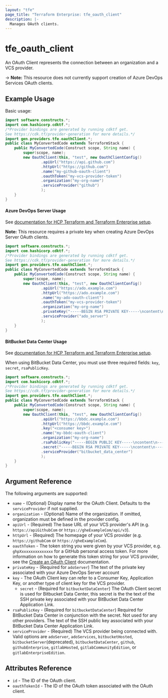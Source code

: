 ```yaml
---
layout: "tfe"
page_title: "Terraform Enterprise: tfe_oauth_client"
description: |-
  Manages OAuth clients.
---
```


# tfe_oauth_client

An OAuth Client represents the connection between an organization and a VCS
provider.

-> **Note:** This resource does not currently support creation of Azure DevOps Services OAuth clients.

## Example Usage

Basic usage:

```java
import software.constructs.*;
import com.hashicorp.cdktf.*;
/*Provider bindings are generated by running cdktf get.
See https://cdk.tf/provider-generation for more details.*/
import gen.providers.tfe.oauthClient.*;
public class MyConvertedCode extends TerraformStack {
    public MyConvertedCode(Construct scope, String name) {
        super(scope, name);
        new OauthClient(this, "test", new OauthClientConfig()
                .apiUrl("https://api.github.com")
                .httpUrl("https://github.com")
                .name("my-github-oauth-client")
                .oauthToken("my-vcs-provider-token")
                .organization("my-org-name")
                .serviceProvider("github")
                );
    }
}
```

#### Azure DevOps Server Usage

See [documentation for HCP Terraform and Terraform Enterprise setup](https://developer.hashicorp.com/terraform/cloud-docs/vcs/azure-devops-server).

**Note:** This resource requires a private key when creating Azure DevOps Server OAuth clients.

```java
import software.constructs.*;
import com.hashicorp.cdktf.*;
/*Provider bindings are generated by running cdktf get.
See https://cdk.tf/provider-generation for more details.*/
import gen.providers.tfe.oauthClient.*;
public class MyConvertedCode extends TerraformStack {
    public MyConvertedCode(Construct scope, String name) {
        super(scope, name);
        new OauthClient(this, "test", new OauthClientConfig()
                .apiUrl("https://ado.example.com")
                .httpUrl("https://ado.example.com")
                .name("my-ado-oauth-client")
                .oauthToken("my-vcs-provider-token")
                .organization("my-org-name")
                .privateKey("-----BEGIN RSA PRIVATE KEY-----\ncontent\n-----END RSA PRIVATE KEY-----\n")
                .serviceProvider("ado_server")
                );
    }
}
```

#### BitBucket Data Center Usage

See [documentation for HCP Terraform and Terraform Enterprise setup](https://developer.hashicorp.com/terraform/cloud-docs/vcs/bitbucket-data-center).

When using BitBucket Data Center, you must use three required fields: `key`, `secret`, `rsaPublicKey`.


```java
import software.constructs.*;
import com.hashicorp.cdktf.*;
/*Provider bindings are generated by running cdktf get.
See https://cdk.tf/provider-generation for more details.*/
import gen.providers.tfe.oauthClient.*;
public class MyConvertedCode extends TerraformStack {
    public MyConvertedCode(Construct scope, String name) {
        super(scope, name);
        new OauthClient(this, "test", new OauthClientConfig()
                .apiUrl("https://bbdc.example.com")
                .httpUrl("https://bbdc.example.com")
                .key("<consumer key>")
                .name("my-bbdc-oauth-client")
                .organization("my-org-name")
                .rsaPublicKey("-----BEGIN PUBLIC KEY-----\ncontent\n-----END PUBLIC KEY-----\n")
                .secret("-----BEGIN RSA PRIVATE KEY-----\ncontent\n-----END RSA PRIVATE KEY-----\n")
                .serviceProvider("bitbucket_data_center")
                );
    }
}
```

## Argument Reference

The following arguments are supported:

* `name` - (Optional) Display name for the OAuth Client. Defaults to the `serviceProvider` if not supplied.
* `organization` - (Optional) Name of the organization. If omitted, organization must be defined in the provider config.
* `apiUrl` - (Required) The base URL of your VCS provider's API (e.g.
  `https://apiGithubCom` or `https://gheExampleCom/api/v3`).
* `httpUrl` - (Required) The homepage of your VCS provider (e.g.
  `https://githubCom` or `https://gheExampleCom`).
* `oauthToken` - The token string you were given by your VCS provider, e.g. `ghpXxxxxxxxxxxxxxx` for a GitHub personal access token. For more information on how to generate this token string for your VCS provider, see the [Create an OAuth Client](https://developer.hashicorp.com/terraform/cloud-docs/api-docs/oauth-clients#create-an-oauth-client) documentation.
* `privateKey` - (Required for `adoServer`) The text of the private key associated with your Azure DevOps Server account
* `key` - The OAuth Client key can refer to a Consumer Key, Application Key,
  or another type of client key for the VCS provider.
  * `secret` - (Required for `bitbucketDataCenter`) The OAuth Client secret is used for Bitbucket Data Center, this secret is the
    the text of the SSH private key associated with your BitBucket Data Center
  Application Link.
* `rsaPublicKey` - (Required for `bitbucketDataCenter`) Required for BitBucket
  Data Center in conjunction with the secret. Not used for any other providers. The
text of the SSH public key associated with your BitBucket Data Center Application
Link.
* `serviceProvider` - (Required) The VCS provider being connected with. Valid
  options are `adoServer`, `adoServices`, `bitbucketHosted`, `bitbucketServer`(deprecated), `bitbucketDataCenter`, `github`, `githubEnterprise`, `gitlabHosted`,
  `gitlabCommunityEdition`, or `gitlabEnterpriseEdition`.

## Attributes Reference

* `id` - The ID of the OAuth client.
* `oauthTokenId` - The ID of the OAuth token associated with the OAuth client.

<!-- cache-key: cdktf-0.17.0-pre.15 input-0dea494ef76c038939d94b5ae6a0e741e36a87509a350f558cd11d098bf1bde9 -->
